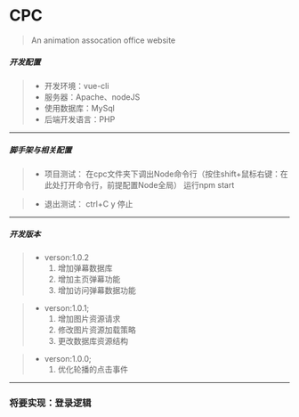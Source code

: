﻿# CPC

> An animation assocation office website 

##### 开发配置
> * 开发环境：vue-cli
> * 服务器：Apache、nodeJS
> * 使用数据库：MySql
> * 后端开发语言：PHP
---
##### 脚手架与相关配置
> * 项目测试：
>	在cpc文件夹下调出Node命令行（按住shift+鼠标右键：在此处打开命令行，前提配置Node全局）
>	运行npm start

> * 退出测试：
>	ctrl+C y 停止
---
##### 开发版本

> * verson:1.0.2
>	1. 增加弹幕数据库
>	2. 增加主页弹幕功能
>	3. 增加访问弹幕数据功能

> * verson:1.0.1;
>	1. 增加图片资源请求
>	2. 修改图片资源加载策略
>	3. 更改数据库资源结构

> * verson:1.0.0;
>	1. 优化轮播的点击事件
---
### 将要实现：登录逻辑
